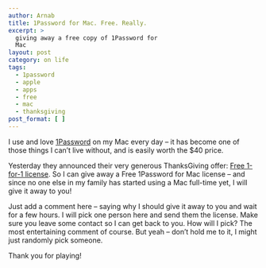 ```yaml
---
author: Arnab
title: 1Password for Mac. Free. Really.
excerpt: >
  giving away a free copy of 1Password for
  Mac
layout: post
category: on life
tags:
  - 1password
  - apple
  - apps
  - free
  - mac
  - thanksgiving
post_format: [ ]
---
```

I use and love [1Password][1] on my Mac every day – it has become one of those things I can’t live without, and is easily worth the $40 price.

Yesterday they announced their very generous ThanksGiving offer: [Free 1-for-1 license][2]. So I can give away a Free 1Password for Mac license – and since no one else in my family has started using a Mac full-time yet, I will give it away to you!

Just add a comment here – saying why I should give it away to you and wait for a few hours. I will pick one person here and send them the license. Make sure you leave some contact so I can get back to you. How will I pick? The most entertaining comment of course. But yeah – don’t hold me to it, I might just randomly pick someone.

Thank you for playing!

 [1]: http://agilewebsolutions.com/onepassword
 [2]: http://agile.ws/ThankYou
